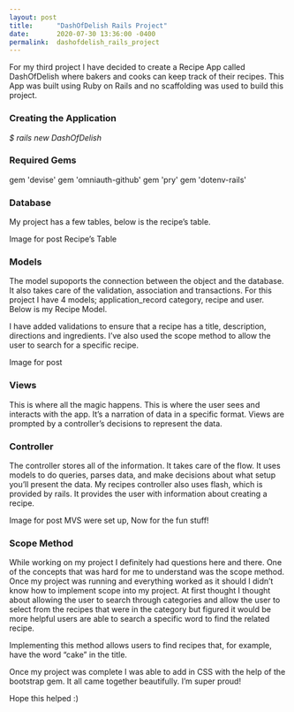 ```yaml
---
layout: post
title:      "DashOfDelish Rails Project"
date:       2020-07-30 13:36:00 -0400
permalink:  dashofdelish_rails_project
---
```



For my third project I have decided to create a Recipe App called DashOfDelish where bakers and cooks can keep track of their recipes. This App was built using Ruby on Rails and no scaffolding was used to build this project.

### Creating the Application

*$ rails new DashOfDelish*

### Required Gems

gem 'devise' 
gem 'omniauth-github' 
gem 'pry'
gem 'dotenv-rails'

### Database

My project has a few tables, below is the recipe’s table.

Image for post
Recipe’s Table

### Models

The model supoports the connection between the object and the database. It also takes care of the validation, association and transactions. For this project I have 4 models; application_record category, recipe and user. Below is my Recipe Model.

I have added validations to ensure that a recipe has a title, description, directions and ingredients. I’ve also used the scope method to allow the user to search for a specific recipe.

Image for post

### Views

This is where all the magic happens. This is where the user sees and interacts with the app. It’s a narration of data in a specific format. Views are prompted by a controller’s decisions to represent the data.

### Controller

The controller stores all of the information. It takes care of the flow. It uses models to do queries, parses data, and make decisions about what setup you’ll present the data. My recipes controller also uses flash, which is provided by rails. It provides the user with information about creating a recipe.

Image for post
MVS were set up, Now for the fun stuff!

### Scope Method

While working on my project I definitely had questions here and there. One of the concepts that was hard for me to understand was the scope method. Once my project was running and everything worked as it should I didn’t know how to implement scope into my project. At first thought I thought about allowing the user to search through categories and allow the user to select from the recipes that were in the category but figured it would be more helpful users are able to search a specific word to find the related recipe.

Implementing this method allows users to find recipes that, for example, have the word “cake” in the title.

Once my project was complete I was able to add in CSS with the help of the bootstrap gem. It all came together beautifully. I’m super proud!


Hope this helped :)
